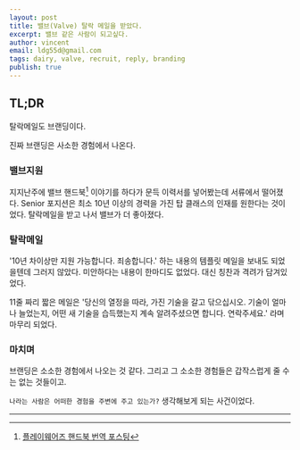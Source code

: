 ```yaml
---
layout: post
title: 밸브(Valve) 탈락 메일을 받았다.
excerpt: 밸브 같은 사람이 되고싶다.
author: vincent
email: ldg55d@gmail.com
tags: dairy, valve, recruit, reply, branding
publish: true
---
```



## TL;DR

탈락메일도 브랜딩이다.

진짜 브랜딩은 사소한 경험에서 나온다.

### 밸브지원
지지난주에 밸브 핸드북[^1] 이야기를 하다가 문득 이력서를 넣어봤는데 서류에서 떨어졌다. Senior 포지션은 최소 10년 이상의 경력을 가진 탑 클래스의 인재를 원한다는 것이었다.
탈락메일을 받고 나서 밸브가 더 좋아졌다.

### 탈락메일

'10년 차이상만 지원 가능합니다. 죄송합니다.' 하는 내용의 템플릿 메일을 보내도 되었을텐데 그러지 않았다.
미안하다는 내용이 한마디도 없었다. 대신 칭찬과 격려가 담겨있었다.

11줄 짜리 짧은 메일은
'당신의 열정을 따라, 가진 기술을 갈고 닦으십시오. 기술이 얼마나 늘었는지, 어떤 새 기술을 습득했는지 계속 알려주셨으면 합니다. 연락주세요.'
라며 마무리 되었다.

### 마치며

브랜딩은 소소한 경험에서 나오는 것 같다. 그리고 그 소소한 경험들은 갑작스럽게 줄 수는 없는 것들이고.

`나라는 사람은 어떠한 경험을 주변에 주고 있는가?` 생각해보게 되는 사건이었다.

----

[^1]: [플레이웨어즈 핸드북 번역 포스팅](http://playwares.com/gametalk/24915755)
